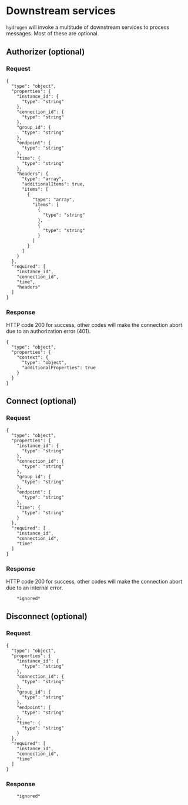 # Downstream services

`hydrogen` will invoke a multitude of downstream services to process messages. Most of these are optional.


## Authorizer (optional)

### Request

```
{
  "type": "object",
  "properties": {
    "instance_id": {
      "type": "string"
    },
    "connection_id": {
      "type": "string"
    },
    "group_id": {
      "type": "string"
    },
    "endpoint": {
      "type": "string"
    },
    "time": {
      "type": "string"
    },
    "headers": {
      "type": "array",
      "additionalItems": true,
      "items": [
        {
          "type": "array",
          "items": [
            {
              "type": "string"
            },
            {
              "type": "string"
            }
          ]
        }
      ]
    }
  },
  "required": [
    "instance_id",
    "connection_id",
    "time",
    "headers"
  ]
}
```

### Response

HTTP code 200 for success, other codes will make the connection abort due to an authorization error (401).

```
{
  "type": "object",
  "properties": {
    "context": {
      "type": "object",
      "additionalProperties": true
    }
  }
}
```

## Connect (optional)

### Request

```
{
  "type": "object",
  "properties": {
    "instance_id": {
      "type": "string"
    },
    "connection_id": {
      "type": "string"
    },
    "group_id": {
      "type": "string"
    },
    "endpoint": {
      "type": "string"
    },
    "time": {
      "type": "string"
    }
  },
  "required": [
    "instance_id",
    "connection_id",
    "time"
  ]
}
```

### Response

HTTP code 200 for success, other codes will make the connection abort due to an internal error.

```
    *ignored*
```

## Disconnect (optional)

### Request

```
{
  "type": "object",
  "properties": {
    "instance_id": {
      "type": "string"
    },
    "connection_id": {
      "type": "string"
    },
    "group_id": {
      "type": "string"
    },
    "endpoint": {
      "type": "string"
    },
    "time": {
      "type": "string"
    }
  },
  "required": [
    "instance_id",
    "connection_id",
    "time"
  ]
}
```

### Response

```
    *ignored*
```
